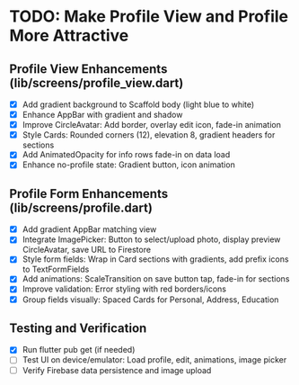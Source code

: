 # TODO: Make Profile View and Profile More Attractive

## Profile View Enhancements (lib/screens/profile_view.dart)
- [x] Add gradient background to Scaffold body (light blue to white)
- [x] Enhance AppBar with gradient and shadow
- [x] Improve CircleAvatar: Add border, overlay edit icon, fade-in animation
- [x] Style Cards: Rounded corners (12), elevation 8, gradient headers for sections
- [x] Add AnimatedOpacity for info rows fade-in on data load
- [x] Enhance no-profile state: Gradient button, icon animation

## Profile Form Enhancements (lib/screens/profile.dart)
- [x] Add gradient AppBar matching view
- [x] Integrate ImagePicker: Button to select/upload photo, display preview CircleAvatar, save URL to Firestore
- [x] Style form fields: Wrap in Card sections with gradients, add prefix icons to TextFormFields
- [x] Add animations: ScaleTransition on save button tap, fade-in for sections
- [x] Improve validation: Error styling with red borders/icons
- [x] Group fields visually: Spaced Cards for Personal, Address, Education

## Testing and Verification
- [x] Run flutter pub get (if needed)
- [ ] Test UI on device/emulator: Load profile, edit, animations, image picker
- [ ] Verify Firebase data persistence and image upload
